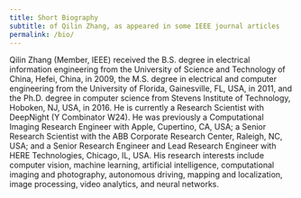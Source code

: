 ```yaml
---
title: Short Biography
subtitle: of Qilin Zhang, as appeared in some IEEE journal articles
permalink: /bio/
---
```


Qilin Zhang (Member, IEEE) received the B.S. degree in electrical information engineering from the University of Science and Technology of China, Hefei, China, in 2009, the M.S. degree in electrical and computer engineering from the University of Florida, Gainesville, FL, USA, in 2011, and the Ph.D. degree in computer science from Stevens Institute of Technology, Hoboken, NJ, USA, in 2016. He is currently a Research Scientist with DeepNight (Y Combinator W24). He was previously a Computational Imaging Research Engineer with Apple, Cupertino, CA, USA; a Senior Research Scientist with the ABB Corporate Research Center, Raleigh, NC, USA; and a Senior Research Engineer and Lead Research Engineer with HERE Technologies, Chicago, IL, USA. His research interests include computer vision, machine learning, artificial intelligence, computational imaging and photography, autonomous driving, mapping and localization, image processing, video analytics, and neural networks. 
